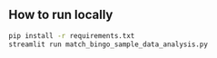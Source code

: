 ## How to run locally
```bash
pip install -r requirements.txt
streamlit run match_bingo_sample_data_analysis.py
